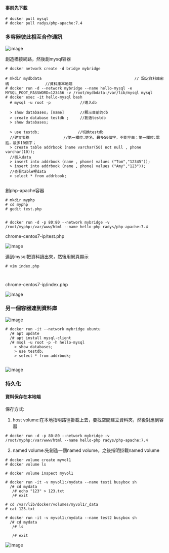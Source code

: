 #### 事前先下載
```
# docker pull mysql
# docker pull radys/php-apache:7.4
```

### 多容器彼此相互合作通訊

![image]()

創造橋接網路，然後創mysql容器
```
# docker network create -d bridge mybridge

# mkdir mydbdata                                         // 設定資料庫密碼                //資料庫本地端
# docker run -d --network mybridge --name hello-mysql -e MYSQL_POOT_PASSWORD=123456 -v /root/mydbdata:/var/lib/mysql mysql
# docker exec -it hello-mysql bash
  # mysql -u root -p             //進入db
  
  > show databases; [name]       //顯示目前的db
  > create database testdb ;     //創造testdb
  > show databases;
  
  > use testdb;                 //切換testdb
  //建立表格               //第一欄位:姓名，最多50個字，不能空白；第一欄位:電話，最多10個字；
  > create table addrbook (name varchar(50) not null , phone varchar(10));
  //插入data
  > insert into addrbook (name , phone) values ("Tom","12345"));
  > insert into addrbook (name , phone) values ("Amy","123"));
  //查看table裡data
  > select * from addrbook;
  
```

創php-apache容器
```
# mkdir myphp
# cd myphp
# gedit test.php


# docker run -d -p 80:80 --network mybridge -v  /root/myphp:/var/www/html --name hello-php radys/php-apache:7.4
```
chrome-centos7-ip/test.php

![image](https://github.com/zixxizxx/Liux-note/blob/main/110-1%20Docker/image/20211026/1026-2.jpg)


連到mysql把資料讀出來，然後用網頁顯示
```
# vim index.php



```

chrome-centos7-ip/index.php

![image](https://github.com/zixxizxx/Liux-note/blob/main/110-1%20Docker/image/20211026/1026-3.jpg)


### 另一個容器連到資料庫

![image]()

```
# docker run -it --network mybridge ubuntu
  /# apt update
  /# apt install mysql-client
  /# msql -u root -p -h hello-mysql
    > show databases;
    > use testdb;
    > select * from addrbook;
    
```

![image](https://github.com/zixxizxx/Liux-note/blob/main/110-1%20Docker/image/20211026/1026-4.jpg)


### 持久化
#### 資料保存在本地端
保存方式:
1. host volume:在本地指明路徑掛載上去，要找空間建立資料夾，然後對應到容器
```
# docker run -d -p 80:80 --network mybridge -v /root/myphp:/var/www/html --name hello-php radys/php-apache:7.4
```
2. named volume:先創造一個named volume，之後指明掛載named volume
```
# docker volume create myvol1
# docker volume ls

# docker volume inspect myvol1

# docker run -it -v myvol1:/mydata --name test1 busybox sh
  /# cd mydata
   /# echo "123" > 123.txt
   /# exit
   
# cd /var/lib/docker/volumes/myvol1/_data
# cat 123.txt

# docker run -it -v myvol1:/mydata --name test2 busybox sh
  /# cd mydata
   /# ls
   
   /# exit
```

![image]()




































